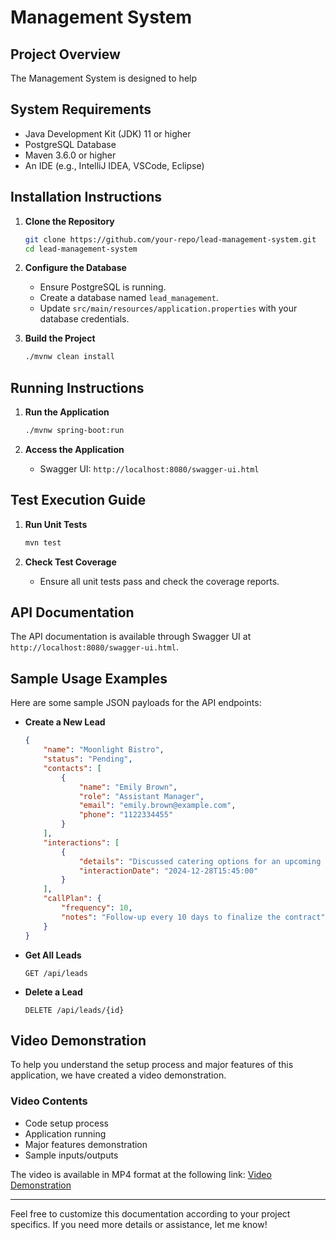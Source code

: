 #  Management System

## Project Overview
The  Management System is designed to help 

## System Requirements
- Java Development Kit (JDK) 11 or higher
- PostgreSQL Database
- Maven 3.6.0 or higher
- An IDE (e.g., IntelliJ IDEA, VSCode, Eclipse)

## Installation Instructions
1. **Clone the Repository**
    ```sh
    git clone https://github.com/your-repo/lead-management-system.git
    cd lead-management-system
    ```

2. **Configure the Database**
    - Ensure PostgreSQL is running.
    - Create a database named `lead_management`.
    - Update `src/main/resources/application.properties` with your database credentials.

3. **Build the Project**
    ```sh
    ./mvnw clean install
    ```

## Running Instructions
1. **Run the Application**
    ```sh
    ./mvnw spring-boot:run
    ```

2. **Access the Application**
    - Swagger UI: `http://localhost:8080/swagger-ui.html`

## Test Execution Guide
1. **Run Unit Tests**
    ```sh
    mvn test
    ```

2. **Check Test Coverage**
    - Ensure all unit tests pass and check the coverage reports.

## API Documentation
The API documentation is available through Swagger UI at `http://localhost:8080/swagger-ui.html`.

## Sample Usage Examples
Here are some sample JSON payloads for the API endpoints:

- **Create a New Lead**
    ```json
    {
        "name": "Moonlight Bistro",
        "status": "Pending",
        "contacts": [
            {
                "name": "Emily Brown",
                "role": "Assistant Manager",
                "email": "emily.brown@example.com",
                "phone": "1122334455"
            }
        ],
        "interactions": [
            {
                "details": "Discussed catering options for an upcoming event",
                "interactionDate": "2024-12-28T15:45:00"
            }
        ],
        "callPlan": {
            "frequency": 10,
            "notes": "Follow-up every 10 days to finalize the contract"
        }
    }
    ```

- **Get All Leads**
    ```http
    GET /api/leads
    ```

- **Delete a Lead**
    ```http
    DELETE /api/leads/{id}
    ```

## Video Demonstration
To help you understand the setup process and major features of this application, we have created a video demonstration. 

### Video Contents
- Code setup process
- Application running
- Major features demonstration
- Sample inputs/outputs

The video is available in MP4 format at the following link: [Video Demonstration](https://link-to-video.com)

---

Feel free to customize this documentation according to your project specifics. If you need more details or assistance, let me know!
